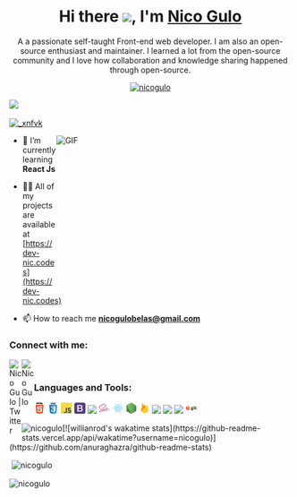 <!-- ### Hey there <img src="https://media.giphy.com/media/hvRJCLFzcasrR4ia7z/giphy.gif" width="25px">

<a href="https://twitter.com/_xnfvk">
  <img align="left" alt="Nico Gulo | Twitter" width="22px" src="https://raw.githubusercontent.com/peterthehan/peterthehan/master/assets/twitter.svg" />
</a>
<a href="https://www.linkedin.com/in/nicogulo/">
  <img align="left" alt="Nico Gulo" width="22px" src="https://raw.githubusercontent.com/peterthehan/peterthehan/master/assets/linkedin.svg" />
</a>


![](https://visitor-badge.glitch.me/badge?page_id=nicogulo.nicogulo)

<br />

Hi, I'm [Nico Gulo](https://nicogulo.github.io/), a passionate self-taught Front-end web developer.

I am also an open-source enthusiast and maintainer. I learned a lot from the open-source community and I love how collaboration and knowledge sharing happened through open-source.


  <img align="right" alt="GIF" src="https://github.com/abhisheknaiidu/abhisheknaiidu/blob/master/code.gif?raw=true" width="460" height="320" />
  
- 💬 Ask me about anything, I am happy to help;
- 📫 How to reach me: [@_xnfvk](https://twitter.com/_xnfvk);
- 📝 [Resume](https://www.linkedin.com/in/nicogulo/)

**Languages and Tech Tools:**  

<code><img height="20" src="https://raw.githubusercontent.com/github/explore/80688e429a7d4ef2fca1e82350fe8e3517d3494d/topics/javascript/javascript.png"></code>
<code><img height="20" src="https://raw.githubusercontent.com/github/explore/80688e429a7d4ef2fca1e82350fe8e3517d3494d/topics/react/react.png"></code>
<code><img height="20" src="https://raw.githubusercontent.com/github/explore/80688e429a7d4ef2fca1e82350fe8e3517d3494d/topics/nodejs/nodejs.png"></code>
<code><img height="20" src="https://raw.githubusercontent.com/github/explore/80688e429a7d4ef2fca1e82350fe8e3517d3494d/topics/git/git.png"></code>

[![Top Langs](https://github-readme-stats.vercel.app/api/top-langs/?username=nicogulo&langs_count=8)](https://github.com/anuraghazra/github-readme-stats)
[![willianrod's wakatime stats](https://github-readme-stats.vercel.app/api/wakatime?username=nicogulo)](https://github.com/anuraghazra/github-readme-stats)




 
📈 My GitHub Stats

<p align="center"> <img src="https://github-readme-stats.vercel.app/api?username=nicogulo&show_icons=true&theme=gotham" alt="nicogulo" />

 -->

  
  
 <h1 align="center">Hi there <img src="https://media.giphy.com/media/hvRJCLFzcasrR4ia7z/giphy.gif" width="25px"/>, I'm <a href="https://nicogulo.github.io/">Nico Gulo</a></h1> 
<p align="center">A a passionate self-taught Front-end web developer. 
I am also an open-source enthusiast and maintainer. I learned a lot from the open-source community and I love how collaboration and knowledge sharing happened through open-source.
</>
  

<p align="center"> <a href="https://github.com/nicogulo/github-profile-trophy"><img src="https://github-profile-trophy.vercel.app/?username=nicogulo" alt="nicogulo" /></a> </p>

![](https://visitor-badge.glitch.me/badge?page_id=nicogulo.nicogulo)
<p align="left"> <a href="https://twitter.com/_xnfvk" target="blank"><img src="https://img.shields.io/twitter/follow/_xnfvk?logo=twitter&style=for-the-badge" alt="_xnfvk" /></a> </p>

<img align="right" alt="GIF" src="https://github.com/abhisheknaiidu/abhisheknaiidu/blob/master/code.gif?raw=true" width="420" height="280" />

- 🌱 I’m currently learning **React Js**

- 👨‍💻 All of my projects are available at [https://dev-nic.codes](https://dev-nic.codes)

- 📫 How to reach me **nicogulobelas@gmail.com**

<h3 align="left">Connect with me:</h3>
<p align="left" >
<a href="https://twitter.com/_xnfvk">
  <img align="left" alt="Nico Gulo | Twitter" width="22px" src="https://raw.githubusercontent.com/peterthehan/peterthehan/master/assets/twitter.svg" />
</a>
<a href="https://www.linkedin.com/in/nicogulo/">
  <img align="left" alt="Nico Gulo" width="22px" src="https://raw.githubusercontent.com/peterthehan/peterthehan/master/assets/linkedin.svg" />
</a>


<br />



<h3 align="left">Languages and Tools:</h3>

<code><img height="20" src="https://raw.githubusercontent.com/github/explore/80688e429a7d4ef2fca1e82350fe8e3517d3494d/topics/html/html.png"></code>
<code><img height="20" src="https://raw.githubusercontent.com/github/explore/80688e429a7d4ef2fca1e82350fe8e3517d3494d/topics/css/css.png"></code>
<code><img height="20" src="https://raw.githubusercontent.com/github/explore/80688e429a7d4ef2fca1e82350fe8e3517d3494d/topics/javascript/javascript.png"></code>
<code><img height="20" src="https://raw.githubusercontent.com/github/explore/80688e429a7d4ef2fca1e82350fe8e3517d3494d/topics/bootstrap/bootstrap.png"></code>
<code><img height="20" src="https://www.vectorlogo.zone/logos/tailwindcss/tailwindcss-icon.svg"></code>
<code><img height="20" src="https://raw.githubusercontent.com/github/explore/80688e429a7d4ef2fca1e82350fe8e3517d3494d/topics/sass/sass.png"></code>
<code><img height="20" src="https://raw.githubusercontent.com/github/explore/80688e429a7d4ef2fca1e82350fe8e3517d3494d/topics/react/react.png"></code>
<code><img height="20" src="https://raw.githubusercontent.com/github/explore/80688e429a7d4ef2fca1e82350fe8e3517d3494d/topics/nodejs/nodejs.png"></code>
<code><img height="20" src="https://raw.githubusercontent.com/github/explore/80688e429a7d4ef2fca1e82350fe8e3517d3494d/topics/firebase/firebase.png"></code>
<code><img height="20" src="https://www.vectorlogo.zone/logos/heroku/heroku-icon.svg"></code>
<code><img height="20" src="https://api.iconify.design/ion/logo-vercel.svg?color=white"></code>
<code><img height="20" src="https://www.vectorlogo.zone/logos/figma/figma-icon.svg"></code>
<code><img height="20" src="https://raw.githubusercontent.com/github/explore/80688e429a7d4ef2fca1e82350fe8e3517d3494d/topics/git/git.png"></code>


<!-- <p><img align="left" src="https://github-readme-stats.vercel.app/api/top-langs?username=nicogulo&show_icons=true&locale=en&layout=compact" alt="nicogulo" /></p> -->
<p><img align="left" src="https://github-readme-stats.vercel.app/api/top-langs?username=nicogulo&show_icons=true&locale=en&langs_count=10" alt="nicogulo" /></p>
<!-- [![Top Langs](https://github-readme-stats.vercel.app/api/top-langs/?username=nicogulo&langs_count=10)](https://github.com/anuraghazra/github-readme-stats) -->
<!-- [![Nico's wakatime stats](https://github-readme-stats.vercel.app/api/wakatime?username=nicogulo)](https://github.com/anuraghazra/github-readme-stats) -->
[![willianrod's wakatime stats](https://github-readme-stats.vercel.app/api/wakatime?username=nicogulo)](https://github.com/anuraghazra/github-readme-stats)



<p>&nbsp;<img align="center" src="https://github-readme-stats.vercel.app/api?username=nicogulo&show_icons=true&locale=en" alt="nicogulo" /></p>

<p><img align="center" src="https://github-readme-streak-stats.herokuapp.com/?user=nicogulo&" alt="nicogulo" /></p>



